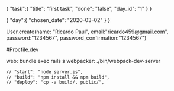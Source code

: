 {
	"task":{
		"title": "first task",
		"done": "false",
		"day_id": "1"
	}
}

{
	"day":{
		"chosen_date": "2020-03-02"
	}
}

User.create(name: "Ricardo Paul", email:"ricardo459@gmail.com", password:"1234567", password_confirmation:"1234567")

#Procfile.dev

web: bundle exec rails s
webpacker: ./bin/webpack-dev-server


    // "start": "node server.js",
    // "build": "npm install && npm build",
    // "deploy": "cp -a build/. public/",